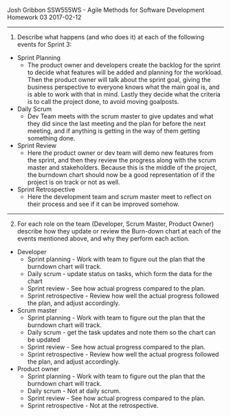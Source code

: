 Josh Gribbon
SSW555WS - Agile Methods for Software Development
Homework 03
2017-02-12

---
1. Describe what happens (and who does it) at each of the following events for Sprint 3:

* Sprint Planning
    * The product owner and developers create the backlog for the sprint to decide what features will be added and planning for the workload. Then the product owner will talk about the sprint goal, giving the business perspective to everyone knows what the main goal is, and is able to work with that in mind. Lastly they decide what the criteria is to call the project done, to avoid moving goalposts.
* Daily Scrum
    * Dev Team meets with the scrum master to give updates and what they did since the last meeting and the plan for before the next meeting, and if anything is getting in the way of them getting something done.
* Sprint Review
    * Here the product owner or dev team will demo new features from the sprint, and then they review the progress along with the scrum master and stakeholders. Because this is the middle of the project, the burndown chart should now be a good representation of if the project is on track or not as well.
* Sprint Retrospective
    * Here the development team and scrum master meet to reflect on their process and see if it can be improved somehow.

---
2. For each role on the team (Developer, Scrum Master, Product Owner) describe how they update or review the Burn-down chart at each of the events mentioned above, and why they perform each action.

* Developer
    * Sprint planning - Work with team to figure out the plan that the burndown chart will track.
    * Daily scrum - update status on tasks, which form the data for the chart
    * Sprint review - See how actual progress compared to the plan.
    * Sprint retrospective - Review how well the actual progress followed the plan, and adjust accordingly.
* Scrum master
    * Sprint planning - Work with team to figure out the plan that the burndown chart will track.
    * Daily scrum - get the task updates and note them so the chart can be updated
    * Sprint review - See how actual progress compared to the plan.
    * Sprint retrospective - Review how well the actual progress followed the plan, and adjust accordingly.
* Product owner
    * Sprint planning - Work with team to figure out the plan that the burndown chart will track.
    * Daily scrum - Not at daily scrum.
    * Sprint review - See how actual progress compared to the plan.
    * Sprint retrospective - Not at the retrospective.

